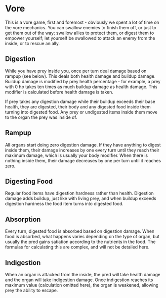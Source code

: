 # Vore

This is a vore game, first and foremost - obviously we spent a lot of time on
the vore mechanics. You can swallow enemies to finish them off, or just to get
them out of the way; swallow allies to protect them, or digest them to empower
yourself; let yourself be swallowed to attack an enemy from the inside, or to
rescue an ally.

## Digestion

While you have prey inside you, once per turn deal damage based on rampup (see
below). This deals both health damage and buildup damage. Buildup damage is
modified by prey health percentage - for example, a prey with 0 hp takes ten
times as much buildup damage as health damage. This modifier is calculated
before health damage is taken.

If prey takes any digestion damage while their buildup exceeds their base
health, they are digested, their body and any digested food inside them turning
into digested food. Any prey or undigested items inside them move to the organ
the prey was inside of.

## Rampup

All organs start doing zero digestion damage. If they have anything to digest
inside them, their damage increases by one every turn until they reach their
maximum damage, which is usually your body modifier. When there is nothing
inside them, their damage decreases by one per turn until it reaches zero.

## Digesting Food

Regular food items have digestion hardness rather than health. Digestion damage
adds buildup, just like with living prey, and when buildup exceeds digestion
hardness the food item turns into digested food.

## Absorption

Every turn, digested food is absorbed based on digestion damage. When food is
absorbed, what happens varies depending on the type of organ, but usually the
pred gains satiation according to the nutrients in the food. The formulas for
calculating this are complex, and will not be detailed here.

## Indigestion

When an organ is attacked from the inside, the pred will take health damage and
the organ will take indigestion damage. Once indigestion reaches its maximum
value (calculation omitted here), the organ is weakened, allowing prey the
ability to escape.
